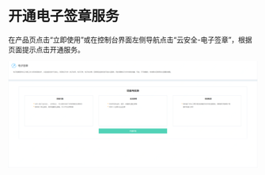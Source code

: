 # 开通电子签章服务

在产品页点击“立即使用”或在控制台界面左侧导航点击“云安全-电子签章”，根据页面提示点击开通服务。

![开通服务](/image/Electronic-Signature/开通服务.png)

